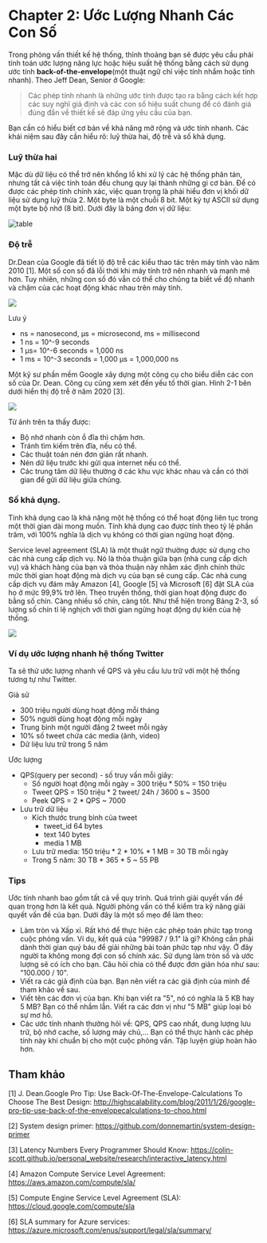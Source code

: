 # Chapter 2: Ước Lượng Nhanh Các Con Số

Trong phỏng vấn thiết kế hệ thống, thỉnh thoảng bạn sẽ được yêu cầu phải tính toán ước lượng năng lực hoặc hiệu suất hệ thống bằng cách sử dụng ước tính **back-of-the-envelope**(một thuật ngữ chỉ việc tính nhẩm hoặc tính nhanh). Theo Jeff Dean, Senior ở Google:

> Các phép tính nhanh là những ước tính được tạo ra bằng cách kết hợp các suy nghĩ giả định và các con số hiệu suất chung để có đánh giá đúng đắn về thiết kế sẽ đáp ứng yêu cầu của bạn.

Bạn cần có hiểu biết cơ bản về khả năng mở rộng và ước tính nhanh. Các khái niệm sau đây cần hiểu rõ: luỹ thừa hai, độ trễ và số khả dụng.

### Luỹ thừa hai

Mặc dù dữ liệu có thể trở nên khổng lồ khi xử lý các hệ thống phân tán, nhưng tất cả việc tính toán đều chung quy lại thành những gì cơ bản. Để có được các phép tính chính xác, việc quan trọng là phải hiểu đơn vị khối dữ liệu sử dụng luỹ thừa 2. Một byte là một chuỗi 8 bit. Một ký tự ASCII sử dụng một byte bộ nhớ (8 bit). Dưới đây là bảng đơn vị dữ liệu:

![table](./assets/table.png)

### Độ trễ 

Dr.Dean của Google đã tiết lộ độ trễ các kiểu thao tác trên máy tính vào năm 2010 [1]. Một số con số đã lỗi thời khi máy tính trở nên nhanh và mạnh mẽ hơn. Tuy nhiên, những con số đó vẫn có thể cho chúng ta biết về độ nhanh và chậm của các hoạt động khác nhau trên máy tính.

![](./assets/table2.png)

Lưu ý

* ns = nanosecond, µs = microsecond, ms = millisecond
* 1 ns = 10^-9 seconds
* 1 µs= 10^-6 seconds = 1,000 ns
* 1 ms = 10^-3 seconds = 1,000 µs = 1,000,000 ns

Một kỹ sư phần mềm Google xây dựng một công cụ cho biểu diễn các con số của Dr. Dean. Công cụ cũng xem xét đến yếu tố thời gian. Hình 2-1 bên dưới hiển thị độ trễ ở năm 2020 [3].

![](./assets/list.png)

Từ ảnh trên ta thấy được:
- Bộ nhớ nhanh còn ổ đĩa thì chậm hơn.
- Tránh tìm kiếm trên đĩa, nếu có thể.
- Các thuật toán nén đơn giản rất nhanh.
- Nén dữ liệu trước khi gửi qua internet nếu có thể.
- Các trung tâm dữ liệu thường ở các khu vực khác nhau và cần có thời gian để gửi dữ liệu giữa chúng.

### Số khả dụng.

Tính khả dụng cao là khả năng một hệ thống có thể hoạt động liên tục trong một thời gian dài mong muốn. Tính khả dụng cao được tính theo tỷ lệ phần trăm, với 100% nghĩa là dịch vụ không có thời gian ngừng hoạt động.

Service level agreement (SLA) là một thuật ngữ thường được sử dụng cho các nhà cung cấp dịch vụ. Nó là thỏa thuận giữa bạn (nhà cung cấp dịch vụ) và khách hàng của bạn và thỏa thuận này nhằm xác định chính thức mức thời gian hoạt động mà dịch vụ của bạn sẽ cung cấp. Các nhà cung cấp dịch vụ đám mây Amazon [4], Google [5] và Microsoft [6] đặt SLA của họ ở mức 99,9% trở lên. Theo truyền thống, thời gian hoạt động được đo bằng số chín. Càng nhiều số chín, càng tốt. Như thể hiện trong Bảng 2-3, số lượng số chín tỉ lệ nghịch với thời gian ngừng hoạt động dự kiến của hệ thống.

![](./assets/table3.png)

### Ví dụ ước lượng nhanh hệ thống Twitter

Ta sẽ thử ước lượng nhanh về QPS và yêu cầu lưu trữ với một hệ thống tương tự như Twitter.

Giả sử
- 300 triệu người dùng hoạt động mỗi tháng
- 50% người dùng hoạt động mỗi ngày
- Trung bình một người đăng 2 tweet mỗi ngày
- 10% số tweet chứa các media (ảnh, video)
- Dữ liệu lưu trữ trong 5 năm

Ước lượng
- QPS(query per second) - số truy vấn mỗi giây:
    + Số người hoạt động mỗi ngày = 300 triệu * 50% = 150 triệu
    + Tweet QPS = 150 triệu * 2 tweet/ 24h / 3600 s ~ 3500
    + Peek QPS = 2 * QPS ~ 7000
- Lưu trữ dữ liệu
    + Kích thước trung bình của tweet
        * tweet_id  64 bytes
        * text      140 bytes
        * media     1 MB
    + Lưu trữ media: 150 triệu * 2 * 10% * 1 MB = 30 TB mỗi ngày
    + Trong 5 năm: 30 TB * 365 * 5 ~ 55 PB

### Tips

Ước tính nhanh bao gồm tất cả về quy trình. Quá trình giải quyết vấn đề quan trọng hơn là kết quả. Người phỏng vấn có thể kiểm tra kỹ năng giải quyết vấn đề của bạn. Dưới đây là một số mẹo để làm theo:
- Làm tròn và Xấp xỉ. Rất khó để thực hiện các phép toán phức tạp trong cuộc phỏng vấn. Ví dụ, kết quả của "99987 / 9.1" là gì? Không cần phải dành thời gian quý báu để giải những bài toán phức tạp như vậy. Ở đây người ta không mong đợi con số chính xác. Sử dụng làm tròn số và ước lượng sẽ có ích cho bạn. Câu hỏi chia có thể được đơn giản hóa như sau: "100.000 / 10".
- Viết ra các giả định của bạn. Bạn nên viết ra các giả định của mình để tham khảo về sau.
- Viết tên các đơn vị của bạn. Khi bạn viết ra "5", nó có nghĩa là 5 KB hay 5 MB? Bạn có thể nhầm lẫn. Viết ra các đơn vị như "5 MB" giúp loại bỏ sự mơ hồ.
- Các ước tính nhanh thường hỏi về: QPS, QPS cao nhất, dung lượng lưu trữ, bộ nhớ cache, số lượng máy chủ,... Bạn có thể thực hành các phép tính này khi chuẩn bị cho một cuộc phỏng vấn. Tập luyện giúp hoàn hảo hơn.

## Tham khảo

[1] J. Dean.Google Pro Tip: Use Back-Of-The-Envelope-Calculations To Choose The Best Design: http://highscalability.com/blog/2011/1/26/google-pro-tip-use-back-of-the-envelopecalculations-to-choo.html

[2] System design primer: https://github.com/donnemartin/system-design-primer

[3] Latency Numbers Every Programmer Should Know: https://colin-scott.github.io/personal_website/research/interactive_latency.html

[4] Amazon Compute Service Level Agreement: https://aws.amazon.com/compute/sla/

[5] Compute Engine Service Level Agreement (SLA): https://cloud.google.com/compute/sla

[6] SLA summary for Azure services: https://azure.microsoft.com/enus/support/legal/sla/summary/
